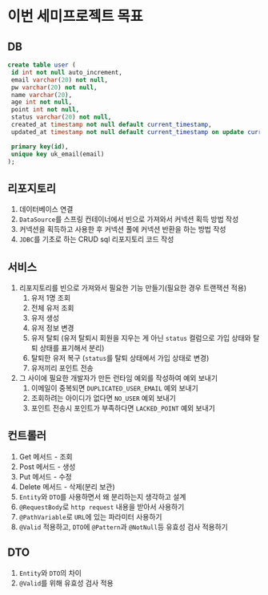 # 이번 세미프로젝트 목표

## DB

~~~sql
create table user (
 id int not null auto_increment,
 email varchar(20) not null,
 pw varchar(20) not null,
 name varchar(20),
 age int not null,
 point int not null,
 status varchar(20) not null,
 created_at timestamp not null default current_timestamp,
 updated_at timestamp not null default current_timestamp on update current_timestamp,

 primary key(id),
 unique key uk_email(email)
);
~~~

## 리포지토리

1. 데이터베이스 연결
2. `DataSource`를 스프링 컨테이너에서 빈으로 가져와서 커넥션 획득 방법 작성
3. 커넥션을 획득하고 사용한 후 커넥션 풀에 커넥션 반환을 하는 방법 작성
4. `JDBC`를 기초로 하는 CRUD sql 리포지토리 코드 작성

## 서비스

1. 리포지토리를 빈으로 가져와서 필요한 기능 만들기(필요한 경우 트랜잭션 적용)
   1. 유저 1명 조회
   2. 전체 유저 조회
   3. 유저 생성
   4. 유저 정보 변경
   5. 유저 탈퇴 (유저 탈퇴시 회원을 지우는 게 아닌 `status` 컬럼으로 가입 상태와 탈퇴 상태를 표기해서 분리)
   6. 탈퇴한 유저 복구 (`status`를 탈퇴 상태에서 가입 상태로 변경)
   7. 유저끼리 포인트 전송
2. 그 사이에 필요한 개발자가 만든 런타임 예외를 작성하여 예외 보내기
   1. 이메일이 중복되면 `DUPLICATED_USER_EMAIL` 예외 보내기
   2. 조회하려는 아이디가 없다면 `NO_USER` 예외 보내기
   3. 포인트 전송시 포인트가 부족하다면 `LACKED_POINT` 예외 보내기

## 컨트롤러

1. Get 메서드 - 조회
2. Post 메서드 - 생성
3. Put 메서드 - 수정
4. Delete 메서드 - 삭제(분리 보관)
5. `Entity`와 `DTO`를 사용하면서 왜 분리하는지 생각하고 설계
6. `@RequestBody`로 `http request` 내용을 받아서 사용하기
7. `@PathVariable`로 `URL`에 있는 파라미터 사용하기
8. `@Valid` 적용하고, `DTO`에 `@Pattern`과 `@NotNull`등 유효성 검사 적용하기

## DTO

1. `Entity`와 `DTO`의 차이
2. `@Valid`를 위해 유효성 검사 적용